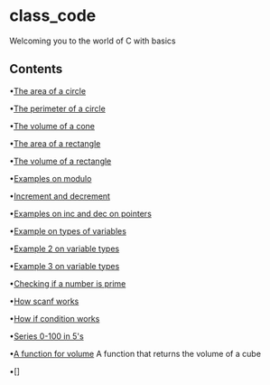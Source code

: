 # class_code

 Welcoming you to the world of C with basics

 ## Contents

•[The area of a circle](/circle_area.c)

•[The perimeter of a circle](/circle_perimeter.c)

•[The volume of a cone](/cone_volume.c)

•[The area of a rectangle](/rectangle_area.c)

•[The volume of a rectangle](/rectangle_volume.c)

•[Examples on modulo](/modulo.c)

•[Increment and decrement](/inc_dec.c)

•[Examples on inc and dec on pointers](/inc_dec_pointers.c)

•[Example on types of variables](/var_types.c)

•[Example 2 on variable types](/var_type2.c)

•[Example 3 on variable types](/var_type3.c)

•[Checking if a number is prime](/isprime.c)

•[How scanf works](/scanf_examples.c)

•[How if condition works](/if_condition.c)

•[Series 0-100 in 5's](/series_0-100.c)

•[A function for volume](/Functions1.c)
A function that returns the volume of a cube

•[]
